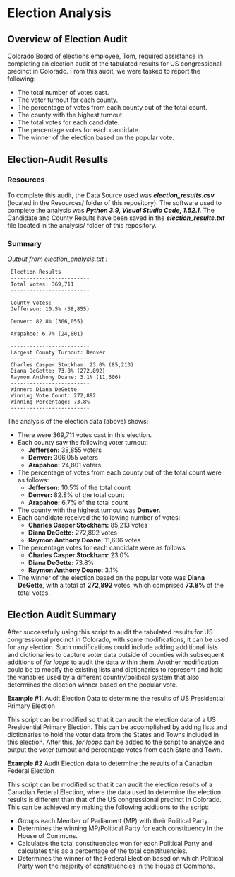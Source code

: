 # Election Analysis

## Overview of Election Audit 

Colorado Board of elections employee, Tom, required assistance in completing an election audit of the tabulated results for US congressional precinct in Colorado. From this audit, we were tasked to report the following:

 - The total number of votes cast.
 - The voter turnout for each county.
 - The percentage of votes from each county out of the total count.
 - The county with the highest turnout.
 - The total votes for each candidate.
 - The percentage votes for each candidate.
 - The winner of the election based on the popular vote.
 
 ## Election-Audit Results
 
 ### Resources
 
 To complete this audit, the Data Source used was _**election_results.csv**_ (located in the Resources/ folder of this repository). The software used to complete the analysis was _**Python 3.9, Visual Studio Code, 1.52.1**_. The Candidate and County Results have been saved in the _**election_results.txt**_ file located in the analysis/ folder of this repository.
 
 ### Summary
  
   _Output from election_analysis.txt :_
     
     Election Results
     -------------------------
     Total Votes: 369,711
     -------------------------

     County Votes:
     Jefferson: 10.5% (38,855)

     Denver: 82.8% (306,055)

     Arapahoe: 6.7% (24,801)

     -------------------------
     Largest County Turnout: Denver
     -------------------------
     Charles Casper Stockham: 23.0% (85,213)
     Diana DeGette: 73.8% (272,892)
     Raymon Anthony Doane: 3.1% (11,606)
     -------------------------
     Winner: Diana DeGette
     Winning Vote Count: 272,892
     Winning Percentage: 73.8%
     -------------------------
  
The analysis of the election data (above) shows:
  - There were 369,711 votes cast in this election. 
  - Each county saw the following voter turnout:
     - **Jefferson:** 38,855 voters
     - **Denver:** 306,055 voters
     - **Arapahoe:** 24,801 voters
  - The percentage of votes from each county out of the total count were as follows:
    - **Jefferson:** 10.5% of the total count
    - **Denver:** 82.8% of the total count
    - **Arapahoe:** 6.7% of the total count
  - The county with the highest turnout was **Denver**.
  - Each candidate received the following number of votes:
    - **Charles Casper Stockham:** 85,213 votes
    - **Diana DeGette:** 272,892 votes
    - **Raymon Anthony Doane:** 11,606 votes
  - The percentage votes for each candidate were as follows:
    - **Charles Casper Stockham:** 23.0%
    - **Diana DeGette:** 73.8%
    - **Raymon Anthony Doane:** 3.1%
  - The winner of the election based on the popular vote was **Diana DeGette**, with a total of **272,892** votes, which comprised **73.8%** of the total votes.

## Election Audit Summary

After successfully using this script to audit the tabulated results for US congressional precinct in Colorado, with some modifications, it can be used for any election. Such modifications could include adding additional lists and dictionaries to capture voter data outside of counties with subsequent additions of _for loops_ to audit the data within them. Another modification could be to modify the existing lists and dictionaries to represent and hold the variables used by a different country/political system that also determines the election winner based on the popular vote.

  **Example #1**: Audit Election Data to determine the results of US Presidential Primary Election 
  
  This script can be modified so that it can audit the election data of a US Presidential Primary Election. This can be accomplished by adding lists and dictionaries to hold the voter data from the States and Towns included in this election. After this, _for loops_ can be added to the script to analyze and output the voter turnout and percentage votes from each State and Town. 
  
  **Example #2**  Audit Election data to determine the results of a Canadian Federal Election
  
  This script can be modified so that it can audit the election results of a Canadian Federal Election, where the data used to determine the election results is different than that of the US congressional precinct in Colorado. This can be achieved my making the following additions to the script:
   - Groups each Member of Parliament (MP) with their Political Party.
   - Determines the winning MP/Political Party for each constituency in the House of Commons.
   - Calculates the total constituencies won for each Political Party and calculates this as a percentage of the total constituencies. 
   - Determines the winner of the Federal Election based on which Political Party won the majority of constituencies in the House of Commons. 

 

